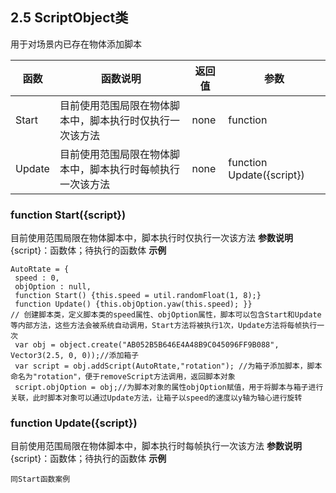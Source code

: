 ## 2.5 	ScriptObject类
用于对场景内已存在物体添加脚本

|函数|函数说明|返回值|参数
|-------|--------------|-------|----|
|Start	|目前使用范围局限在物体脚本中，脚本执行时仅执行一次该方法	|none	|function |Start({script}) 
|Update	|目前使用范围局限在物体脚本中，脚本执行时每帧执行一次该方法	|none	|function Update({script})
### function Start({script}) 
目前使用范围局限在物体脚本中，脚本执行时仅执行一次该方法
**参数说明**
{script}：函数体；待执行的函数体
**示例**


```
AutoRtate = {
 speed : 0,
 objOption : null,
 function Start() {this.speed = util.randomFloat(1, 8);}
 function Update() {this.objOption.yaw(this.speed); }}
// 创建脚本类，定义脚本类的speed属性、objOption属性，脚本可以包含Start和Update等内部方法，这些方法会被系统自动调用，Start方法将被执行1次，Update方法将每帧执行一次
 var obj = object.create("AB052B5B646E4A48B9C045096FF9B088", Vector3(2.5, 0, 0));//添加箱子
 var script = obj.addScript(AutoRtate,"rotation"); //为箱子添加脚本，脚本命名为"rotation"，便于removeScript方法调用，返回脚本对象
 script.objOption = obj;//为脚本对象的属性objOption赋值，用于将脚本与箱子进行关联，此时脚本对象可以通过Update方法，让箱子以speed的速度以y轴为轴心进行旋转
```


### function Update({script})
目前使用范围局限在物体脚本中，脚本执行时每帧执行一次该方法
**参数说明**
{script}：函数体；待执行的函数体
**示例**


```
同Start函数案例
```



